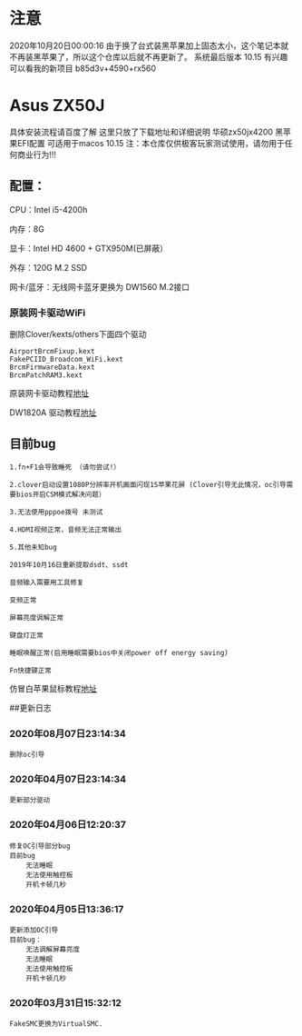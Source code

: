 # 注意
2020年10月20日00:00:16
由于换了台式装黑苹果加上固态太小，这个笔记本就不再装黑苹果了，所以这个仓库以后就不再更新了。
系统最后版本 10.15
有兴趣可以看我的新项目 b85d3v+4590+rx560

# Asus ZX50J
具体安装流程请百度了解
这里只放了下载地址和详细说明
华硕zx50jx4200 黑苹果EFI配置 可适用于macos 10.15
注：本仓库仅供极客玩家测试使用，请勿用于任何商业行为!!!
## 配置：

CPU：Intel i5-4200h

内存：8G 

显卡：Intel HD 4600 + GTX950M(已屏蔽）

外存：120G M.2 SSD 

网卡/蓝牙：无线网卡蓝牙更换为 DW1560 M.2接口

### 原装网卡驱动WiFi

删除Clover/kexts/others下面四个驱动
```
AirportBrcmFixup.kext 
FakePCIID_Broadcom_WiFi.kext 
BrcmFirmwareData.kext
BrcmPatchRAM3.kext 
```
原装网卡驱动教程[地址](http://bbs.pcbeta.com/forum.php?mod=viewthread&tid=1829501&highlight=AR9565)

DW1820A 驱动教程[地址](https://blog.daliansky.net/DW1820A_BCM94350ZAE-driver-inserts-the-correct-posture.html)

## 目前bug 
```
1.fn+F1会导致睡死 （请勿尝试!）

2.clover启动设置1080P分辨率开机画面闪现15苹果花屏 (Clover引导无此情况，oc引导需要bios开启CSM模式解决问题）

3.无法使用pppoe拨号 未测试

4.HDMI视频正常，音频无法正常输出

5.其他未知bug

2019年10月16日重新提取dsdt、ssdt
```
```
音频输入需要用工具修复

变频正常

屏幕亮度调解正常

键盘灯正常  

睡眠唤醒正常(启用睡眠需要bios中关闭power off energy saving)

Fn快捷键正常
```
仿冒白苹果鼠标教程[地址](https://sxz799.ml/2019/10/17/%E9%BB%91%E8%8B%B9%E6%9E%9C%E4%B9%8B%E4%BB%BF%E5%86%92%E7%99%BD%E8%8B%B9%E6%9E%9C%E9%BC%A0%E6%A0%87/)

##更新日志
### 2020年08月07日23:14:34
	删除oc引导
### 2020年04月07日23:14:34
	更新部分驱动
### 2020年04月06日12:20:37
	修复OC引导部分bug
	目前bug
	    无法睡眠
		无法使用触控板
		开机卡顿几秒
### 2020年04月05日13:36:17
	更新添加OC引导
	目前bug：
		无法调解屏幕亮度
		无法睡眠
		无法使用触控板
		开机卡顿几秒
### 2020年03月31日15:32:12
	FakeSMC更换为VirtualSMC.
